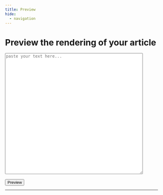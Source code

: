 ```yaml
---
title: Preview
hide:
  - navigation
---
```

<script src="https://ajax.googleapis.com/ajax/libs/jquery/3.6.0/jquery.min.js"></script>
<script>
  $(document).ready(function(){
    $("#previewBtn").click(function(){
      var markdown = $("#markdownInput").val();
      var URL = "https://us-central1-cp-algorithms.cloudfunctions.net/convert-markdown-mkdocs";
      var data = {"markdown": markdown};
      var refresh_script = `<scr` + `ipt>MathJax.typeset();</scr` + `ipt>`;
      $("#previewArea").html("Loading...");
      $.ajax({
        url: URL,
        contentType: "application/json",
        method: 'POST',
        data: JSON.stringify(data),
        success: function(data) { $("#previewArea").html(data + "\n" + refresh_script); },
        error: function() {$("#previewArea").html("Internal error!")}
      });
    });
  });
</script>
# Preview the rendering of your article

<form>
  <textarea style="width:90%;height:400px;" id="markdownInput" placeholder="paste your text here..."></textarea>
  <br/>
  <br/>
  <button type='button' class="md-button md-button--primary" id="previewBtn">Preview</button>
</form>
</center>
<hr/>

<div id="previewArea">
</div>
<br/>
